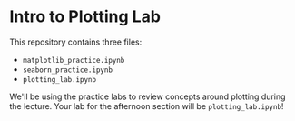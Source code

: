 # Intro to Plotting Lab

This repository contains three files:

- `matplotlib_practice.ipynb`
- `seaborn_practice.ipynb`
- `plotting_lab.ipynb`

We'll be using the practice labs to review concepts around plotting during the lecture. Your lab for the afternoon section will be `plotting_lab.ipynb`!
